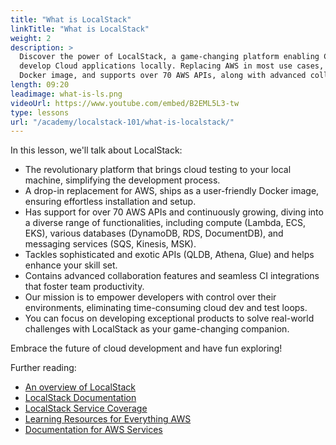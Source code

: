 ```yaml
---
title: "What is LocalStack"
linkTitle: "What is LocalStack"
weight: 2
description: >
  Discover the power of LocalStack, a game-changing platform enabling Cloud Development Teams to test and
  develop Cloud applications locally. Replacing AWS in most use cases, LocalStack ships as a 
  Docker image, and supports over 70 AWS APIs, along with advanced collaboration features and CI integrations.
length: 09:20
leadimage: what-is-ls.png
videoUrl: https://www.youtube.com/embed/B2EML5L3-tw
type: lessons
url: "/academy/localstack-101/what-is-localstack/"
---
```


In this lesson, we'll talk about LocalStack:

- The revolutionary platform that brings cloud testing to your local machine, simplifying the development process.
- A drop-in replacement for AWS, ships as a user-friendly Docker image, ensuring effortless installation and setup.
- Has support for over 70 AWS APIs and continuously growing, diving into a diverse range of functionalities, including compute (Lambda, ECS, EKS), various databases (DynamoDB, RDS, DocumentDB), and messaging services (SQS, Kinesis, MSK).
- Tackles sophisticated and exotic APIs (QLDB, Athena, Glue) and helps enhance your skill set.
- Contains advanced collaboration features and seamless CI integrations that foster team productivity.
- Our mission is to empower developers with control over their environments, eliminating time-consuming cloud dev and test loops.
- You can focus on developing exceptional products to solve real-world challenges with LocalStack as your game-changing companion. 

Embrace the future of cloud development and have fun exploring!

Further reading:

- [An overview of LocalStack](https://localstack.cloud/)
- [LocalStack Documentation](https://docs.localstack.cloud/overview)
- [LocalStack Service Coverage](https://docs.localstack.cloud/user-guide/aws/feature-coverage/)
- [Learning Resources for Everything AWS](https://aws.amazon.com/developer/learning/)
- [Documentation for AWS Services](https://docs.aws.amazon.com/)



